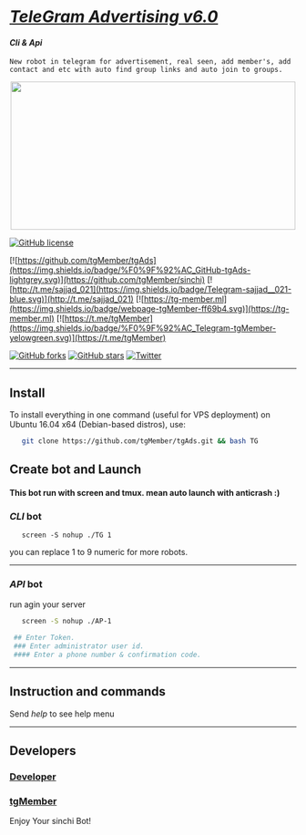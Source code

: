 # [_TeleGram Advertising v6.0_](https://t.me/tgMember)

#### _Cli & Api_


```New robot in telegram for advertisement, real seen, add member's, add contact and etc with auto find group links and auto join to groups.```


<p align="center"> <img class="td" style="vertical-align: middle;" background="rgb(231, 235, 240)" src="https://github.com/sajjad-021/KingPKG/blob/master/Untitled-2.png" alt="" width="500" height="260" /></p>


[![GitHub license](https://img.shields.io/badge/license-New%20BSD-blue.svg)](https://raw.githubusercontent.com/tgMember/tgAds/master/LICENSE)

[![https://github.com/tgMember/tgAds](https://img.shields.io/badge/%F0%9F%92%AC_GitHub-tgAds-lightgrey.svg)](https://github.com/tgMember/sinchi)
[![http://t.me/sajjad_021](https://img.shields.io/badge/Telegram-sajjad__021-blue.svg)](http://t.me/sajjad_021)
   [![https://tg-member.ml](https://img.shields.io/badge/webpage-tgMember-ff69b4.svg)](https://tg-member.ml)
[![https://t.me/tgMember](https://img.shields.io/badge/%F0%9F%92%AC_Telegram-tgMember-yelowgreen.svg)](https://t.me/tgMember)

[![GitHub forks](https://img.shields.io/github/forks/tgMember/tgAds.svg?style=plastic)](https://github.com/tgMember/tgAds/network)
[![GitHub stars](https://img.shields.io/github/stars/tgMember/tgAds.svg?style=plastic)](https://github.com/tgMember/tgAds/stargazers)
[![Twitter](https://img.shields.io/twitter/url/https/github.com/tgMember/tgAds/.svg?style=social&style=plastic)](https://twitter.com/intent/tweet?text=Wow:&url=%5Bobject%20Object%5D)


***


## Install

   To install everything in one command (useful for VPS deployment) on Ubuntu 16.04 x64 (Debian-based distros), use:
```bash
   git clone https://github.com/tgMember/tgAds.git && bash TG 
```

## Create bot and Launch 
#### This bot run with screen and tmux. mean auto launch with anticrash :)

### *CLI* bot

```
   screen -S nohup ./TG 1
```

you can replace 1 to 9 numeric for more robots.

***

### *API* bot

run agin your server

```bash
   screen -S nohup ./AP-1
   
 ## Enter Token.
 ### Enter administrator user id.
 #### Enter a phone number & confirmation code.
```

***

## Instruction and commands 

Send  _help_  to see help menu

***

## Developers

### [Developer](https://t.me/sajjad_021)
### [tgMember](https://t.me/tgMember)

Enjoy Your sinchi Bot!
